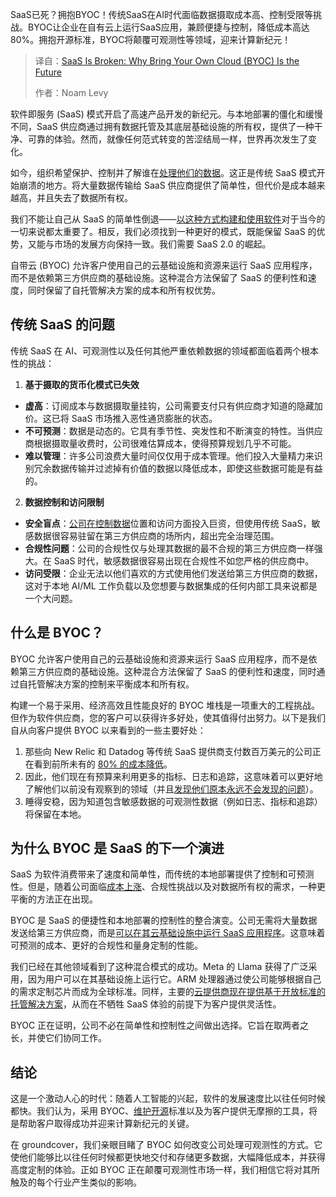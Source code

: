 
<!--
title: SaaS已死：为何自带云 (BYOC) 才是未来
cover: https://cdn.thenewstack.io/media/2025/03/e58e8532-r-onita-glhgns3gfb0-unsplash-scaled.jpg
summary: SaaS已死？拥抱BYOC！传统SaaS在AI时代面临数据摄取成本高、控制受限等挑战。BYOC让企业在自有云上运行SaaS应用，兼顾便捷与控制，降低成本高达80%。拥抱开源标准，BYOC将颠覆可观测性等领域，迎来计算新纪元！
-->

SaaS已死？拥抱BYOC！传统SaaS在AI时代面临数据摄取成本高、控制受限等挑战。BYOC让企业在自有云上运行SaaS应用，兼顾便捷与控制，降低成本高达80%。拥抱开源标准，BYOC将颠覆可观测性等领域，迎来计算新纪元！

> 译自：[SaaS Is Broken: Why Bring Your Own Cloud (BYOC) Is the Future](https://thenewstack.io/saas-is-broken-why-bring-your-own-cloud-byoc-is-the-future/)
> 
> 作者：Noam Levy

软件即服务 (SaaS) 模式开启了高速产品开发的新纪元。与本地部署的僵化和缓慢不同，SaaS 供应商通过拥有数据托管及其底层基础设施的所有权，提供了一种干净、可靠的体验。然而，就像任何范式转变的苦涩结局一样，世界再次发生了变化。

如今，组织希望保护、控制并了解谁在[处理他们的数据](https://thenewstack.io/how-event-processing-builds-business-speed-and-agility/)。这正是传统 SaaS 模式开始崩溃的地方。将大量数据传输给 SaaS 供应商提供了简单性，但代价是成本越来越高，并且失去了数据所有权。

我们不能让自己从 SaaS 的简单性倒退——[以这种方式构建和使用软件](https://thenewstack.io/how-sprinting-slows-you-down-a-better-way-to-build-software/)对于当今的一切来说都太重要了。相反，我们必须找到一种更好的模式，既能保留 SaaS 的优势，又能与市场的发展方向保持一致。我们需要 SaaS 2.0 的崛起。

自带云 (BYOC) 允许客户使用自己的云基础设施和资源来运行 SaaS 应用程序，而不是依赖第三方供应商的基础设施。这种混合方法保留了 SaaS 的便利性和速度，同时保留了自托管解决方案的成本和所有权优势。

## 传统 SaaS 的问题

传统 SaaS 在 AI、可观测性以及任何其他严重依赖数据的领域都面临着两个根本性的挑战：

1. **基于摄取的货币化模式已失效**

* **虚高**：订阅成本与数据摄取量挂钩，公司需要支付只有供应商才知道的隐藏加价。这已将 SaaS 市场推入恶性通货膨胀的状态。
* **不可预测**：数据是动态的。它具有季节性、突发性和不断演变的特性。当供应商根据摄取量收费时，公司很难估算成本，使得预算规划几乎不可能。
* **难以管理**：许多公司浪费大量时间仅仅用于成本管理。他们投入大量精力来识别冗余数据传输并过滤掉有价值的数据以降低成本，即使这些数据可能是有益的。

2. **数据控制和访问限制**

* **安全盲点**：[公司在控制数据](https://thenewstack.io/can-companies-really-self-host-at-scale/)位置和访问方面投入巨资，但使用传统 SaaS，敏感数据很容易驻留在第三方供应商的场所内，超出完全治理范围。
* **合规性问题**：公司的合规性仅与处理其数据的最不合规的第三方供应商一样强大。在 SaaS 时代，敏感数据很容易出现在合规性不如您严格的供应商中。
* **访问受限**：企业无法以他们喜欢的方式使用他们发送给第三方供应商的数据，这对于本地 AI/ML 工作负载以及您想要与数据集成的任何内部工具来说都是一个大问题。

## 什么是 BYOC？

BYOC 允许客户使用自己的云基础设施和资源来运行 SaaS 应用程序，而不是依赖第三方供应商的基础设施。这种混合方法保留了 SaaS 的便利性和速度，同时通过自托管解决方案的控制来平衡成本和所有权。

构建一个易于采用、经济高效且性能良好的 BYOC 堆栈是一项重大的工程挑战。但作为软件供应商，您的客户可以获得许多好处，使其值得付出努力。以下是我们自从向客户提供 BYOC 以来看到的一些主要好处：

1. 那些向 New Relic 和 Datadog 等传统 SaaS 提供商支付数百万美元的公司正在看到前所未有的 [80% 的成本降低](https://www.groundcover.com/customer-stories/cresta-reduces-observability-costs-by-80-by-migrating-to-groundcover)。
2. 因此，他们现在有预算来利用更多的指标、日志和追踪，这意味着可以更好地了解他们以前没有观察到的领域（并且[发现他们原本永远不会发现的问题](https://www.groundcover.com/customer-stories/cloud-security-leader-replaces-datadog-with-groundcover)）。
3. 睡得安稳，因为知道包含敏感数据的可观测性数据（例如日志、指标和追踪）将保留在本地。

## 为什么 BYOC 是 SaaS 的下一个演进

SaaS 为软件消费带来了速度和简单性，而传统的本地部署提供了控制和可预测性。但是，随着公司面临[成本上涨](https://thenewstack.io/hybrid-it-is-emerging-as-the-solution-to-ais-rising-cost/)、合规性挑战以及对数据所有权的需求，一种更平衡的方法正在出现。

BYOC 是 SaaS 的便捷性和本地部署的控制性的整合演变。公司无需将大量数据发送给第三方供应商，而是[可以在其云基础设施中运行 SaaS 应用程序](https://thenewstack.io/why-most-companies-are-struggling-with-infrastructure-as-code/)。这意味着可预测的成本、更好的合规性和量身定制的性能。

我们已经在其他领域看到了这种混合模式的成功。Meta 的 Llama 获得了广泛采用，因为用户可以在其基础设施上运行它。ARM 处理器通过使公司能够根据自己的需求定制芯片而成为全球标准。同样，主要的[云提供商现在提供基于开放标准的托管解决方案](https://thenewstack.io/the-complex-relationship-between-cloud-providers-and-open-source/)，从而在不牺牲 SaaS 体验的前提下为客户提供灵活性。

BYOC 正在证明，公司不必在简单性和控制性之间做出选择。它旨在取两者之长，并使它们协同工作。

## 结论

这是一个激动人心的时代：随着人工智能的兴起，软件的发展速度比以往任何时候都快。我们认为，采用 BYOC、[维护开源](https://thenewstack.io/nivenly-foundation-seeks-equity-for-open-source-maintainers/)标准以及为客户提供无摩擦的工具，将是帮助客户取得成功并迎来计算新纪元的关键。

在 groundcover，我们亲眼目睹了 BYOC 如何改变公司处理可观测性的方式。它使他们能够比以往任何时候都更快地交付和存储更多数据，大幅降低成本，并获得高度定制的体验。正如 BYOC 正在颠覆可观测性市场一样，我们相信它将对其所触及的每个行业产生类似的影响。